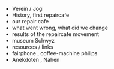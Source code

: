 - Verein / Jogi
- History, first repaircafe
- our repair cafe
- what went wrong, what did we change
- results of the repaircafe movement
- museum Schwyz
- resources / links
- fairphone , coffee-machine philips
- Anekdoten , Nahen 
